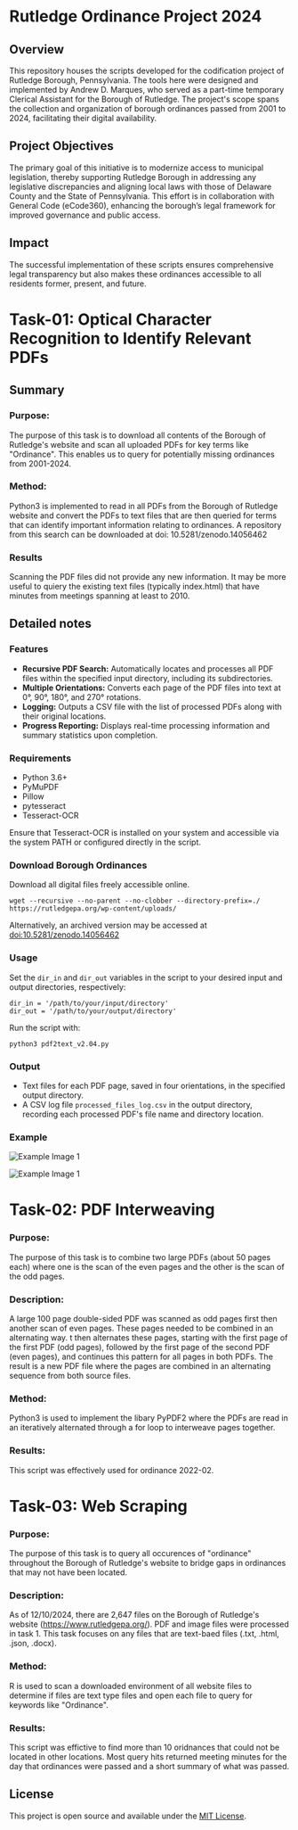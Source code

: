 # Rutledge Ordinance Project 2024
## Overview
This repository houses the scripts developed for the codification project of Rutledge Borough, Pennsylvania. The tools here were designed and implemented by Andrew D. Marques, who served as a part-time temporary Clerical Assistant for the Borough of Rutledge. The project's scope spans the collection and organization of borough ordinances passed from 2001 to 2024, facilitating their digital availability.
## Project Objectives
The primary goal of this initiative is to modernize access to municipal legislation, thereby supporting Rutledge Borough in addressing any legislative discrepancies and aligning local laws with those of Delaware County and the State of Pennsylvania. This effort is in collaboration with General Code (eCode360), enhancing the borough’s legal framework for improved governance and public access.
## Impact
The successful implementation of these scripts ensures comprehensive legal transparency but also makes these ordinances accessible to all residents former, present, and future.

# Task-01: Optical Character Recognition to Identify Relevant PDFs

## Summary

### Purpose:
The purpose of this task is to download all contents of the Borough of Rutledge's website and scan all uploaded PDFs for key terms like "Ordinance". This enables us to query for potentially missing ordinances from 2001-2024.

### Method:
Python3 is implemented to read in all PDFs from the Borough of Rutledge website and convert the PDFs to text files that are then queried for terms that can identify important information relating to ordinances. A repository from this search can be downloaded at doi: 10.5281/zenodo.14056462

### Results
Scanning the PDF files did not provide any new information. It may be more useful to quiery the existing text files (typically index.html) that have minutes from meetings spanning at least to 2010. 

## Detailed notes

### Features

- **Recursive PDF Search:** Automatically locates and processes all PDF files within the specified input directory, including its subdirectories.
- **Multiple Orientations:** Converts each page of the PDF files into text at 0°, 90°, 180°, and 270° rotations.
- **Logging:** Outputs a CSV file with the list of processed PDFs along with their original locations.
- **Progress Reporting:** Displays real-time processing information and summary statistics upon completion.

### Requirements

- Python 3.6+
- PyMuPDF
- Pillow
- pytesseract
- Tesseract-OCR

Ensure that Tesseract-OCR is installed on your system and accessible via the system PATH or configured directly in the script.

### Download Borough Ordinances

Download all digital files freely accessible online. 

```
wget --recursive --no-parent --no-clobber --directory-prefix=./ https://rutledgepa.org/wp-content/uploads/
```
Alternatively, an archived version may be accessed at [doi:10.5281/zenodo.14056462](https://zenodo.org/records/14056462)

### Usage

Set the `dir_in` and `dir_out` variables in the script to your desired input and output directories, respectively:

```
dir_in = '/path/to/your/input/directory'
dir_out = '/path/to/your/output/directory'
```

Run the script with:

```
python3 pdf2text_v2.04.py
```

### Output

- Text files for each PDF page, saved in four orientations, in the specified output directory.
- A CSV log file `processed_files_log.csv` in the output directory, recording each processed PDF's file name and directory location.

### Example 

![Example Image 1](Images/example_original.jpg)

![Example Image 1](Images/example_angle-180.jpg)

# Task-02: PDF Interweaving

### Purpose:
The purpose of this task is to combine two large PDFs (about 50 pages each) where one is the scan of the even pages and the other is the scan of the odd pages.

### Description:
A large 100 page double-sided PDF was scanned as odd pages first then another scan of even pages. These pages needed to be combined in an alternating way. t then alternates these pages, starting with the first page of the first PDF (odd pages), followed by the first page of the second PDF (even pages), and continues this pattern for all pages in both PDFs. The result is a new PDF file where the pages are combined in an alternating sequence from both source files.

### Method:
Python3 is used to implement the libary PyPDF2 where the PDFs are read in an iteratively alternated through a for loop to interweave pages together. 

### Results:
This script was effectively used for ordinance 2022-02.

# Task-03: Web Scraping 

### Purpose:
The purpose of this task is to query all occurences of "ordinance" throughout the Borough of Rutledge's website to bridge gaps in ordinances that may not have been located.

### Description:
As of 12/10/2024, there are 2,647 files on the Borough of Rutledge's website (https://www.rutledgepa.org/). PDF and image files were processed in task 1. This task focuses on any files that are text-baed files (.txt, .html, .json, .docx).

### Method:
R is used to scan a downloaded environment of all website files to determine if files are text type files and open each file to query for keywords like "Ordinance". 

### Results:
This script was effictive to find more than 10 oridnances that could not be located in other locations. Most query hits returned meeting minutes for the day that ordinances were passed and a short summary of what was passed.

## License

This project is open source and available under the [MIT License](LICENSE).

